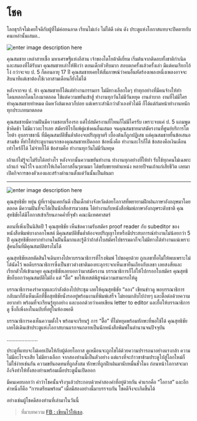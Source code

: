 
โชค
===
โลกธุรกิจไม่เคยใจดีกับผู้ที่ไม่ค่อยฉลาด เรียนไม่เก่ง ไม่ได้ดี เด่น ดัง ประตูแห่งโอกาสแทบจะปิดตายกับคนเหล่านั้นเสมอ..

![enter image description here](http://file.sogoodweb.com/upload/27/XRnnmPMsYp.png)

คุณสมชาย เหล่าสายเชื้อ มหาเศรษฐีแห่งอีสาน เจ้าของโตโยต้าดีเยี่ยม เริ่มต้นจากติดลบทั้งชาติกำเนิด และสมองที่ได้รับมา คุณสมชายเล่าให้ฟังว่า ตอนเด็กหัวทึบมาก สอบตกครั้งแล้วครั้งเล่า มีแต่คนเรียกไอ้โง่ กว่าจะจบ ป. 5 ก็ตอนอายุ 17 ปี คุณสมชายเคยให้สัมภาษณ์ว่าคนอื่นหัดร้องเพลงหนึ่งเพลงอาจจะสิบนาทีแต่เขาต้องใช้เวลาสามเดือนก็ยังไม่ได้

หลังจากจบ ป. ห้า คุณสมชายก็ได้แต่ทำงานกรรมกร ไม่มีทางเลือกใดๆ ทำทุกอย่างที่มีคนจ้างให้ทำ โดนหลอกโดนโกงมาตลอด ใช้แต่ความขยันเข้าสู้ ทำงานทุกวันไม่มีวันหยุด งานลำบาก งานที่ไม่มีใครทำคุณสมชายทำหมด ผิดหวังล้มเหลวก็บ่อย แต่เพราะสำนึกว่าตัวเองหัวไม่ดี ก็ได้แต่ก้มหน้าทำงานหนักทุกประเภทมาตลอด

คุณสมชายมีความฝันมีความชอบเรื่องรถ แต่ไปสมัครงานที่ไหนก็ไม่มีใครรับ เพราะจบแค่ ป. 5 แถมพูดช้าคิดช้า ไม่มีแววอะไรเลย สมัครทีไรก็แพ้คู่แข่งคนอื่นเสมอ จนคุณสมชายมาสมัครงานที่ศูนย์บริการโตโยต้า อุบลราชธานี ที่มีคุณสมบัติขั้นต่ำต้องจบปริญญาตรี เบื้องต้นก็ถูกปฏิเสธ แต่คุณสมชายยื่นข้อเสนอสามข้อ ที่ทำให้ประตูบานแรกของคุณสมชายเปิดออก ข้อหนึ่งคือ ทำงานอะไรก็ได้ ข้อสองคือเงินเดือนเท่าไหร่ก็ได้ ไม่จ่ายก็ได้ ข้อสามคือ ทำงานทุกวันไม่มีวันหยุด

เถ้าแก่ไม่รู้จะไม่รับได้อย่างไร หลังจากนั้นความขยันทำงาน ทำงานทุกอย่างที่ให้ทำ รับใช้ทุกคนไม่เฉพาะเถ้าแก่ จนไว้ใจ และทำให้เกิดโอกาสอื่นๆตามมา ได้ขยับขยายตำแหน่ง หลายปีจนเถ้าแก่เสียชีวิต เลยมาเปิดกิจการของตัวเองและสร้างตำนานตั้งแต่วันนั้นเป็นต้นมา

---

![enter image description here](https://mpics.mgronline.com/pics/Images/561000000143801.JPEG)

คุณสุทธิชัย หยุ่น ผู้ที่เราคุ้นเคยกันดี เป็นเด็กต่างจังหวัดด้อยโอกาสที่พยายามฝึกฝนภาษาอังกฤษมาโดยตลอด มีความฝันที่จะได้เป็นนักสื่อสารมวลชน ได้ทำงานกับหนังสือพิมพ์ภาษาอังกฤษระดับชาติ คุณสุทธิชัยได้มีโอกาสเข้าเรียนภาคค่ำที่จุฬา คณะนิเทศศาสตร์

ตอนที่เพิ่งเป็นนิสิตปี 1 คุณสุทธิชัย เห็นข้อความรับสมัคร proof reader กับ subeditor ของหนังสือพิมพ์บางกอกโพสต์ มีคุณสมบัติขั้นต่ำต้องจบปริญญาโทหรือมีประสบการณ์ทำงานไม่น้อยกว่า 5 ปี คุณสุทธิชัยอยากทำงานในฝันนี้มากและรู้ดีว่าถ้าส่งใบสมัครไปธรรมดาก็จะไม่มีทางได้ทำงานแน่เพราะสู้คนอื่นที่มีคุณสมบัติตรงไม่ได้

คุณสุทธิชัยเลยตัดสินใจเดินทางไปหาบรรณาธิการที่โรงพิมพ์ ไปขอคุยด้วย ถูกเลขายื้อไม่ให้พบเพราะไม่ได้นัดไว้ พอดีบรรณาธิการซึ่งเป็นชาวต่างชาติมองทะลุกระจกเห็นเขายืนเถียงกับเลขา เลยสงสัยและเรียกตัวให้เข้ามาคุย คุณสุทธิชัยเลยบอกว่ามาสมัครงาน บรรณาธิการก็ไล่ให้ไปกรอกใบสมัคร คุณสุทธิชัยก็บอกว่าคุณสมบัติไม่ถึง แต่ “ตื๊อ” ขอให้เทสต์พิสูจน์ความสามารถให้ดู

บรรณาธิการคงรำคาญและกำลังต้องไปประชุม เลยให้คุณสุทธิชัย “ลอง” เขียนข่าวดู พอบรรณาธิการกลับมาก็ยังเห็นเด็กที่ชื่อสุทธิชัยนั่งรออยู่พร้อมงานที่พิมพ์เสร็จ ไม่ยอมกลับไปง่ายๆ และตื๊อต่อด้วยความอยากทำ พร้อมที่จะเรียนรู้ทุกอย่าง และบอกด้วยว่าเคยเขียน letter to editor และยื้อให้บรรณาธิการดู ซึ่งก็เพิ่งลงในฉบับที่อยู่ในห้องพอดี

บรรณาธิการคงเห็นความตั้งใจ พร้อมจะเรียนรู้ การ “ตื๊อ” ที่ไม่หยุดพร้อมทักษะที่พอใช้ได้ คุณสุทธิชัยเลยได้เดินเข้าประตูแห่งโอกาสบานแรกจนกลายเป็นนักหนังสือพิมพ์ในตำนานจนปัจจุบัน

.....................

ประตูที่แทบจะไม่เคยเปิดให้กับผู้ด้อยโอกาส ดูเหมือนจะถูกไขได้ด้วยความปรารถนาอย่างแรงกล้า ความไม่มีอะไรจะเสีย ไม่มีทางเลือก จากสองท่านนี้เป็นตัวอย่าง แต่แรงที่จะก้าวขาข้ามประตูไปสู่โลกใหม่ก็ไม่ใช่ง่ายเช่นกัน ความขยันอดทนที่ถูกสั่งสม ทักษะที่ถูกฝึกฝนมานับหมื่นชั่วโมง ก่อนหน้าโอกาสจะมาถึงจึงทำให้ทั้งสองท่านพร้อมเมื่อประตูนั้นเปิดออก

มีคนเคยบอกว่า คำว่าโชคนั้นจริงๆแล้วประกอบด้วยคำสองคำที่อยู่ด้วยกัน คำแรกคือ “โอกาส” และอีกคำหนึ่งก็คือ “การเตรียมพร้อม” เมื่อมีสองอย่างนี้มาบรรจบกัน โชคดีจึงจะเกิดขึ้นได้

อย่างเช่นผู้โชคดีสองท่านที่เล่ามาในวันนี้

> ที่มาบทความ [FB : เขียนไว้ให้เธอ](https://www.facebook.com/permalink.php?story_fbid=104371211028588&id=101815121284197&__tn__=K-R).
<!--stackedit_data:
eyJoaXN0b3J5IjpbLTE4OTAxNjIyNDJdfQ==
-->